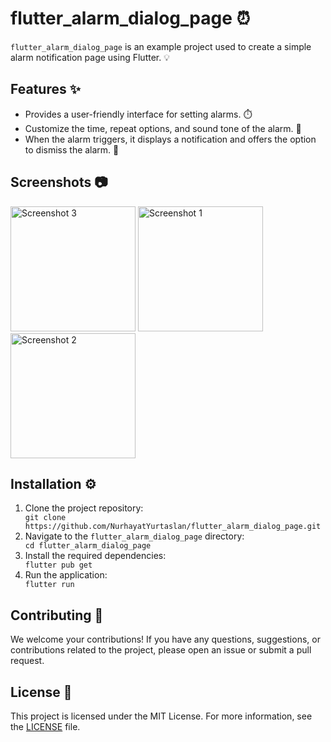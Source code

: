 <!DOCTYPE html>
<html>
<head>
  <title>flutter_alarm_dialog_page ⏰</title>
</head>
<body>
  <h1>flutter_alarm_dialog_page ⏰</h1>
  <p><code>flutter_alarm_dialog_page</code> is an example project used to create a simple alarm notification page using Flutter. 💡</p>
  
  <h2>Features ✨</h2>
  <ul>
    <li>Provides a user-friendly interface for setting alarms. ⏱️</li>
    <li>Customize the time, repeat options, and sound tone of the alarm. 🔔</li>
    <li>When the alarm triggers, it displays a notification and offers the option to dismiss the alarm. 📢</li>
  </ul>

  <h2>Screenshots 📷</h2>
  <img src="https://github.com/NurhayatYurtaslan/flutter_alarm_dialog_page/assets/80510115/e6246b43-e0f1-4385-b2f4-0bc988f71c52" alt="Screenshot 3" width="200">
  <img src="https://github.com/NurhayatYurtaslan/flutter_alarm_dialog_page/assets/80510115/d709160a-0666-4574-aba4-63fae858a111" alt="Screenshot 1" width="200">
  <img src="https://github.com/NurhayatYurtaslan/flutter_alarm_dialog_page/assets/80510115/0008d614-18e3-4cb3-9e5b-d7ae4ed7cf2e" alt="Screenshot 2" width="200">

  <h2>Installation ⚙️</h2>
  <ol>
    <li>Clone the project repository:</li>
    <code>git clone https://github.com/NurhayatYurtaslan/flutter_alarm_dialog_page.git</code>
    <li>Navigate to the <code>flutter_alarm_dialog_page</code> directory:</li>
    <code>cd flutter_alarm_dialog_page</code>
    <li>Install the required dependencies:</li>
    <code>flutter pub get</code>
    <li>Run the application:</li>
    <code>flutter run</code>
  </ol>

  <h2>Contributing 🤝</h2>
  <p>We welcome your contributions! If you have any questions, suggestions, or contributions related to the project, please open an issue or submit a pull request.</p>

  <h2>License 📄</h2>
  <p>This project is licensed under the MIT License. For more information, see the <a href="LICENSE">LICENSE</a> file.</p>
</body>
</html>
 
